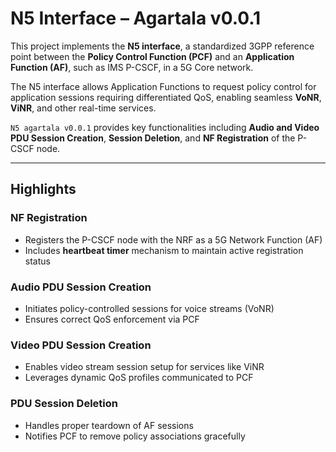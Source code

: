 # N5 Interface – Agartala v0.0.1

This project implements the **N5 interface**, a standardized 3GPP reference point between the **Policy Control Function (PCF)** and an **Application Function (AF)**, such as IMS P-CSCF, in a 5G Core network.

The N5 interface allows Application Functions to request policy control for application sessions requiring differentiated QoS, enabling seamless **VoNR**, **ViNR**, and other real-time services.

`N5 agartala v0.0.1` provides key functionalities including **Audio and Video PDU Session Creation**, **Session Deletion**, and **NF Registration** of the P-CSCF node.

---

## Highlights

### NF Registration
- Registers the P-CSCF node with the NRF as a 5G Network Function (AF)
- Includes **heartbeat timer** mechanism to maintain active registration status

### Audio PDU Session Creation
- Initiates policy-controlled sessions for voice streams (VoNR)
- Ensures correct QoS enforcement via PCF

### Video PDU Session Creation
- Enables video stream session setup for services like ViNR
- Leverages dynamic QoS profiles communicated to PCF

### PDU Session Deletion
- Handles proper teardown of AF sessions
- Notifies PCF to remove policy associations gracefully